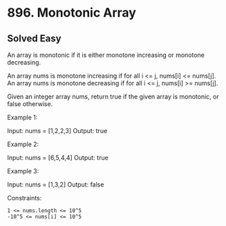 # 896. Monotonic Array
## Solved Easy

An array is monotonic if it is either monotone increasing or monotone decreasing.

An array nums is monotone increasing if for all i <= j, nums[i] <= nums[j]. An array nums is monotone decreasing if for all i <= j, nums[i] >= nums[j].

Given an integer array nums, return true if the given array is monotonic, or false otherwise.

Example 1:

Input: nums = [1,2,2,3]
Output: true

Example 2:

Input: nums = [6,5,4,4]
Output: true

Example 3:

Input: nums = [1,3,2]
Output: false

Constraints:

    1 <= nums.length <= 10^5
    -10^5 <= nums[i] <= 10^5


